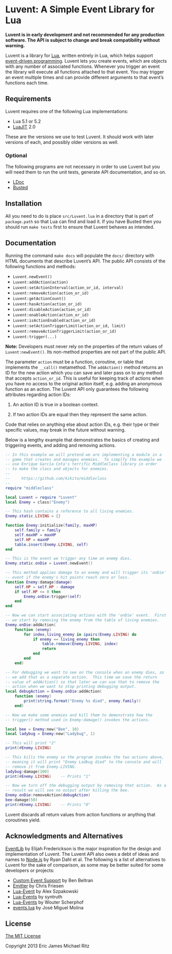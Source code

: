 Luvent: A Simple Event Library for Lua
======================================

**Luvent is in early development and not recommended for any
  production software.  The API is subject to change and break
  compatibility without warning.**

Luvent is a library for [Lua][], written entirely in Lua, which helps
support [event-driven programming][EDP].  Luvent lets you create
events, which are objects with any number of associated functions.
Whenever you trigger an event the library will execute all functions
attached to that event.  You may trigger an event multiple times and
can provide different arguments to that event’s functions each time.


Requirements
------------

Luvent requires one of the following Lua implementations:

* Lua 5.1 or 5.2
* [LuaJIT][] 2.0

These are the versions we use to test Luvent.  It should work with
later versions of each, and possibly older versions as well.

### Optional ###

The following programs are not necessary in order to use Luvent but
you will need them to run the unit tests, generate API documentation,
and so on.

* [LDoc][]
* [Busted][]


Installation
------------

All you need to do is place `src/Luvent.lua` in a directory that is part of
`package.path` so that Lua can find and load it.  If you have Busted
then you should run `make tests` first to ensure that Luvent behaves
as intended.


Documentation
-------------

Running the command `make docs` will populate the `docs/` directory
with HTML documents that describe Luvent’s API.  The public API
consists of the following functions and methods:

* `Luvent.newEvent()`
* `Luvent:addAction(action)`
* `Luvent:setActionInterval(action_or_id, interval)`
* `Luvent:removeAction(action_or_id)`
* `Luvent:getActionCount()`
* `Luvent:hasAction(action_or_id)`
* `Luvent:disableAction(action_or_id)`
* `Luvent:enableAction(action_or_id)`
* `Luvent:isActionEnabled(action_or_id)`
* `Luvent:setActionTriggerLimit(action_or_id, limit)`
* `Luvent:removeActionTriggerLimit(action_or_id)`
* `Luvent:trigger(...)`

**Note:** Developers must never rely on the properties of the return
  values of `Luvent:newEvent()`.  Its non-method properties are not
  part of the public API.

The parameter `action` must be a function, coroutine, or table that
implements the `__call()` metamethod.  The `addAction()` method
returns an ID for the new action which you can save and later pass on
to any method that accepts `action_or_id`.  This is useful for keeping
track of actions when you have no access to the original action
itself, e.g. adding an anonymous function as an action.  The Luvent
API only guarantees the following attributes regarding action IDs:

1. An action ID is true in a boolean context.

2. If two action IDs are equal then they represent the same action.

Code that relies on anything else about action IDs, e.g. their type or
their specific values, may break in the future without warning.

Below is a lengthy example that demonstrates the basics of creating
and triggering events, and adding and removing actions.

```lua
-- In this example we will pretend we are implementing a module in a
-- game that creates and manages enemies.  To simplfy the example we
-- use Enrique García Cota's terrific MiddleClass library in order
-- to make the class and objects for enemies.
--
--     https://github.com/kikito/middleclass
--
require "middleclass"

local Luvent = require "Luvent"
local Enemy = class("Enemy")

-- This hash contains a reference to all living enemies.
Enemy.static.LIVING = {}

function Enemy:initialize(family, maxHP)
    self.family = family
    self.maxHP = maxHP
    self.HP = maxHP
    table.insert(Enemy.LIVING, self)
end

-- This is the event we trigger any time an enemy dies.
Enemy.static.onDie = Luvent.newEvent()

-- This method applies damage to an enemy and will trigger its 'onDie'
-- event if the enemy's hit points reach zero or less.
function Enemy:damage(damage)
    self.HP = self.HP - damage
    if self.HP <= 0 then
        Enemy.onDie:trigger(self)
    end
end

-- Now we can start associating actions with the 'onDie' event.  First
-- we start by removing the enemy from the table of living enemies.
Enemy.onDie:addAction(
    function (enemy)
        for index,living_enemy in ipairs(Enemy.LIVING) do
            if enemy == living_enemy then
                table.remove(Enemy.LIVING, index)
                return
            end
        end
    end)

-- For debugging we want to see on the console when an enemy dies, so
-- we add that as a separate action.  This time we save the return
-- value of addAction() so that later we can use that to remove the
-- action when we want to stop printing debugging output.
local debugAction = Enemy.onDie:addAction(
    function (enemy)
        print(string.format("Enemy %s died", enemy.family))
    end)

-- Now we make some enemies and kill them to demonstrate how the
-- trigger() method used in Enemy:damage() invokes the actions.

local bee = Enemy:new("Bee", 10)
local ladybug = Enemy:new("Ladybug", 1)

-- This will print "2"
print(#Enemy.LIVING)

-- This kills the enemy so the program invokes the two actions above,
-- meaning it will print "Enemy Ladbug died" to the console and will
-- remove it from Enemy.LIVING.
ladybug:damage(100)
print(#Enemy.LIVING)    -- Prints "1"

-- Now we turn off the debugging output by removing that action.  As a
-- result we will see no output after killing the bee.
Enemy.onDie:removeAction(debugAction)
bee:damage(50)
print(#Enemy.LIVING)    -- Prints "0"
```

Luvent discards all return values from action functions or anything
that coroutines yield.


Acknowledgments and Alternatives
--------------------------------

[EventLib][] by Elijah Frederickson is the major inspiration for the
design and implementation of Luvent.  The Luvent API also owes a debt
of ideas and names to [Node.js][] by Ryan Dahl et al.  The following
is a list of alternatives to Luvent for the sake of comparison, as
some may be better suited for some developers or projects:

* [Custom Event Support](https://github.com/benbeltran/custom_event_support.lua) by Ben Beltran
* [Emitter](https://github.com/friesencr/lua_emitter) by Chris Friesen
* [Lua-Event](https://github.com/slime73/Lua-Event) by Alex Szpakowski
* [Lua-Events](https://github.com/syntruth/Lua-Events) by syntruth
* [Lua-Events](https://github.com/wscherphof/lua-events) by Wouter Scherphof
* [events.lua](https://github.com/mvader/events.lua) by José Miguel Molina


License
-------

[The MIT License](http://opensource.org/licenses/MIT)

Copyright 2013 Eric James Michael Ritz



[Lua]: http://lua.org/
[EDP]: http://en.wikipedia.org/wiki/Event-driven_programming
[EventLib]: https://github.com/mlnlover11/EventLib
[Node.js]: http://nodejs.org/
[LuaJIT]: http://luajit.org/
[LDoc]: http://stevedonovan.github.io/ldoc/
[Busted]: http://olivinelabs.com/busted/
[coroutines]: http://www.lua.org/manual/5.2/manual.html#2.6
